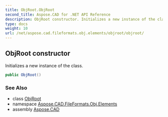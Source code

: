 ```yaml
---
title: ObjRoot.ObjRoot
second_title: Aspose.CAD for .NET API Reference
description: ObjRoot constructor. Initializes a new instance of the class
type: docs
weight: 10
url: /net/aspose.cad.fileformats.obj.elements/objroot/objroot/
---
```

## ObjRoot constructor

Initializes a new instance of the class.

```csharp
public ObjRoot()
```

### See Also

* class [ObjRoot](../)
* namespace [Aspose.CAD.FileFormats.Obj.Elements](../../objroot/)
* assembly [Aspose.CAD](../../../)


